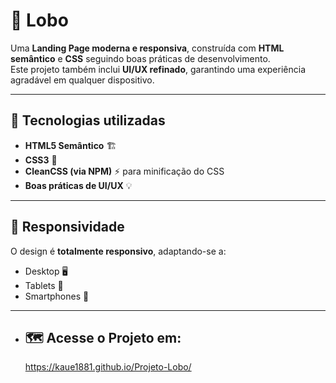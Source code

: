 # 🐺 Lobo  

Uma **Landing Page moderna e responsiva**, construída com **HTML semântico** e **CSS** seguindo boas práticas de desenvolvimento.  
Este projeto também inclui **UI/UX refinado**, garantindo uma experiência agradável em qualquer dispositivo.  

---

## 🚀 Tecnologias utilizadas
- **HTML5 Semântico** 🏗️  
- **CSS3** 🎨  
- **CleanCSS (via NPM)** ⚡ para minificação do CSS  
- **Boas práticas de UI/UX** 💡  

---

## 📱 Responsividade
O design é **totalmente responsivo**, adaptando-se a:  
- Desktop 🖥️  
- Tablets 📱  
- Smartphones 📲

---

- ## 🗺️ Acesse o Projeto em:
  https://kaue1881.github.io/Projeto-Lobo/
